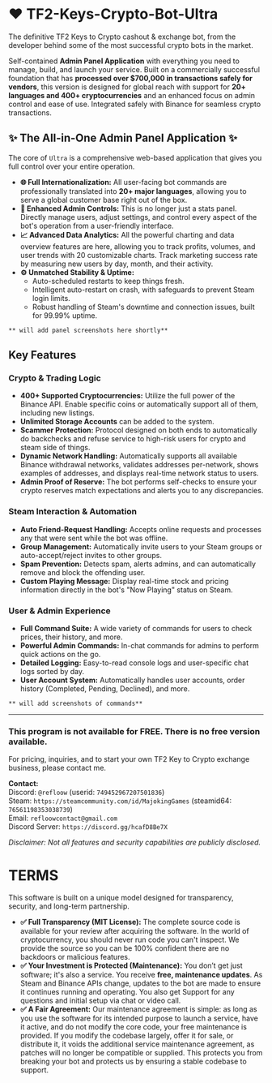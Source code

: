 # ❤️ TF2-Keys-Crypto-Bot-Ultra

The definitive TF2 Keys to Crypto cashout & exchange bot, from the developer behind some of the most successful crypto bots in the market.

Self-contained **Admin Panel Application** with everything you need to manage, build, and launch your service. Built on a commercially successful foundation that has **processed over $700,000 in transactions safely for vendors**, this version is designed for global reach with support for **20+ languages and 400+ cryptocurrencies** and an enhanced focus on admin control and ease of use. Integrated safely with Binance for seamless crypto transactions.

## ✨ The All-in-One Admin Panel Application ✨

The core of `Ultra` is a comprehensive web-based application that gives you full control over your entire operation.

* **🌐 Full Internationalization:** All user-facing bot commands are professionally translated into **20+ major languages**, allowing you to serve a global customer base right out of the box.
* **🚀 Enhanced Admin Controls:** This is no longer just a stats panel. Directly manage users, adjust settings, and control every aspect of the bot's operation from a user-friendly interface.
* **📈 Advanced Data Analytics:** All the powerful charting and data overview features are here, allowing you to track profits, volumes, and user trends with 20 customizable charts. Track marketing success rate by measuring new users by day, month, and their activity.
* **⚙️ Unmatched Stability & Uptime:**
    * Auto-scheduled restarts to keep things fresh.
    * Intelligent auto-restart on crash, with safeguards to prevent Steam login limits.
    * Robust handling of Steam's downtime and connection issues, built for 99.99% uptime.

`** will add panel screenshots here shortly**`

## Key Features

### Crypto & Trading Logic

* **400+ Supported Cryptocurrencies:** Utilize the full power of the Binance API. Enable specific coins or automatically support all of them, including new listings.
* **Unlimited Storage Accounts** can be added to the system.
* **Scammer Protection:** Protocol designed on both ends to automatically do backchecks and refuse service to high-risk users for crypto and steam side of things.
* **Dynamic Network Handling:** Automatically supports all available Binance withdrawal networks, validates addresses per-network, shows examples of addresses, and displays real-time network status to users.
* **Admin Proof of Reserve:** The bot performs self-checks to ensure your crypto reserves match expectations and alerts you to any discrepancies.

### Steam Interaction & Automation

* **Auto Friend-Request Handling:** Accepts online requests and processes any that were sent while the bot was offline.
* **Group Management:** Automatically invite users to your Steam groups or auto-accept/reject invites to other groups.
* **Spam Prevention:** Detects spam, alerts admins, and can automatically remove and block the offending user.
* **Custom Playing Message:** Display real-time stock and pricing information directly in the bot's "Now Playing" status on Steam.

### User & Admin Experience

* **Full Command Suite:** A wide variety of commands for users to check prices, their history, and more.
* **Powerful Admin Commands:** In-chat commands for admins to perform quick actions on the go.
* **Detailed Logging:** Easy-to-read console logs and user-specific chat logs sorted by day.
* **User Account System:** Automatically handles user accounts, order history (Completed, Pending, Declined), and more.

`** will add screenshots of commands**`

---

### This program is not available for FREE. There is no free version available.

For pricing, inquiries, and to start your own TF2 Key to Crypto exchange business, please contact me.

**Contact:**
<br>Discord: `@refloow` (userid: `749452967207501836`)
<br>Steam: `https://steamcommunity.com/id/MajokingGames` (steamid64: `76561198353038739`)
<br>Email: `refloowcontact@gmail.com`
<br>Discord Server: `https://discord.gg/hcafD8Be7X`

*Disclaimer: Not all features and security capabilities are publicly disclosed.*

# TERMS

This software is built on a unique model designed for transparency, security, and long-term partnership.

* **✅ Full Transparency (MIT License):** The complete source code is available for your review after acquiring the software. In the world of cryptocurrency, you should never run code you can't inspect. We provide the source so you can be 100% confident there are no backdoors or malicious features.
* **✅ Your Investment is Protected (Maintenance):** You don’t get just software; it's also a service. You receive **free, maintenance updates**. As Steam and Binance APIs change, updates to the bot are made to ensure it continues running and operating. You also get Support for any questions and initial setup via chat or video call.
* **✅ A Fair Agreement:** Our maintenance agreement is simple: as long as you use the software for its intended purpose to launch a service, have it active, and do not modify the core code, your free maintenance is provided. If you modify the codebase largely, offer it for sale, or distribute it, it voids the additional service maintenance agreement, as patches will no longer be compatible or supplied. This protects you from breaking your bot and protects us by ensuring a stable codebase to support.
